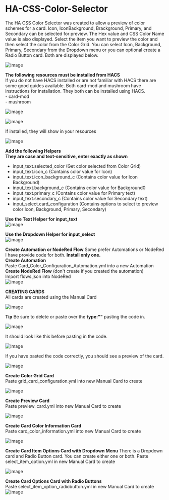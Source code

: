 # HA-CSS-Color-Selector
The HA CSS Color Selector was created to allow a preview of color schemes for a card.  Icon, IconBackground, Brackground, Primary, and Secondary can be selected for preview.  The Hex value and CSS Color Name value is also displayed.  Select the item you want to preview the color and then select the color from the Color Grid.  You can select Icon, Background, Primary, Secondary from the Dropdown menu or you can optional create a Radio Button card.  Both are displayed below.  

![image](https://github.com/user-attachments/assets/4f42542c-bd66-4144-bce5-c8e16f0072b6)
   

**The following resources must be installed from HACS**  
If you do not have HACS installed or are not familiar with HACS there are some good guides available.  Both card-mod and mushroom have instructions for installation. They both can be installed using HACS.  
	- card-mod  
	- mushroom   
 
 ![image](https://github.com/user-attachments/assets/f4bafde9-761a-4f48-a42b-02d557585562)  

![image](https://github.com/user-attachments/assets/7bf0d6af-a3d3-4483-8e65-f9d23a15aefd)  

If installed, they will show in your resources  

![image](https://github.com/user-attachments/assets/01df9178-609a-4442-b37e-c1b4e0f73d7d)



 **Add the following Helpers**  
 **They are case and text-sensitive, enter exactly as shown**  
- input_text.selected_color  	(Get color selected from Color Grid)       
- input_text.icon_c  		(Contains color value for Icon)  
- input_text.icon_background_c 	(Contains color value for Icon Background)  
- input_text.background_c 	(Contains color value for Background0   
- input_text.primary_c  		(Contains color value for Primary text)   
- input_text.secondary_c  	(Contains color value for Secondary text)
- input_select.card_configuration  (Contains options to select to preview color Icon, Background, Primary, Secondary)  

**Use the Text Helper for input_text**    
![image](https://github.com/user-attachments/assets/448afb29-3814-4172-9a6b-8b3014e3ac27)  


 
  
 **Use the Dropdown Helper for input_select**      
![image](https://github.com/user-attachments/assets/2e6a9027-f903-4786-8512-e348aaf59f43)  
      


**Create Automation or NodeRed Flow** 
 Some prefer Automations or NodeRed I have provide code for both.  **Install only one.**  
 **Create Automation**  
 Paste Card_Color_Configuration_Automation.yml into a new Automation  
 **Create NodeRed Flow**  (don't create if you created the automation)  
 Import flows.json into NodeRed  
 ![image](https://github.com/user-attachments/assets/518fb66f-75fc-4d02-a699-37692d8c5300)  

 
**CREATING CARDS**  
All cards are created using the Manual Card

![image](https://github.com/user-attachments/assets/cc3f9270-3261-4edf-aa0c-0c58f4a9d15b)  

**Tip**
Be sure to delete or paste over the **type:""** pasting the code in.  

![image](https://github.com/user-attachments/assets/0c15787e-055f-447a-83cb-03782092e7ae)   

It should look like this before pasting in the code.

![image](https://github.com/user-attachments/assets/0ee7e5bd-fbb5-48de-8a5e-5b3e0f5cd00b)

If you have pasted the code correctly, you should see a preview of the card.  

![image](https://github.com/user-attachments/assets/0f496c37-6731-4546-b835-ae109aa45b37)


**Create Color Grid Card**  
Paste grid_card_configuration.yml into new Manual Card to create  

![image](https://github.com/user-attachments/assets/7116af12-2eaf-42e6-82e4-bbc4d05a8ae5)  

**Create Preview Card**  
Paste preview_card.yml into new Manual Card to create  

![image](https://github.com/user-attachments/assets/eb5c945b-65be-4198-81d0-61225bd86823)    

**Create Card Color Information Card**  
Paste card_color_information.yml into new Manual Card to create  

![image](https://github.com/user-attachments/assets/60b8c024-f131-4737-9152-c2e3c6f62943)  

  
 

**Create Card Item Options Card with Dropdown Menu**  There is a Dropdown card and Radio Button card.  You can create either one or both. 
Paste select_item_option.yml in new Manual Card to create  

![image](https://github.com/user-attachments/assets/2db1a0e8-42d1-4fe4-835c-4229221ca91d)  
  

**Create Card Options Card with Radio Buttons**  
Paste select_item_option_radiobutton.yml in new Manual Card to create  
![image](https://github.com/user-attachments/assets/925d28d2-20bc-48f8-b878-9c4579392e83)






